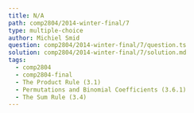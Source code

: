 ```yaml
---
title: N/A
path: comp2804/2014-winter-final/7
type: multiple-choice
author: Michiel Smid
question: comp2804/2014-winter-final/7/question.ts
solution: comp2804/2014-winter-final/7/solution.md
tags:
  - comp2804
  - comp2804-final
  - The Product Rule (3.1)
  - Permutations and Binomial Coefficients (3.6.1)
  - The Sum Rule (3.4)
---
```

